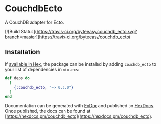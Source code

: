 # CouchdbEcto

A CouchDB adapter for Ecto.

[![Build Status](https://travis-ci.org/byteeasy/couchdb_ecto.svg?branch=master](https://travis-ci.org/byteeasy/couchdb_ecto)


## Installation

If [available in Hex](https://hex.pm/docs/publish), the package can be installed
by adding `couchdb_ecto` to your list of dependencies in `mix.exs`:

```elixir
def deps do
  [
    {:couchdb_ecto, "~> 0.1.0"}
  ]
end
```

Documentation can be generated with [ExDoc](https://github.com/elixir-lang/ex_doc)
and published on [HexDocs](https://hexdocs.pm). Once published, the docs can
be found at [https://hexdocs.pm/couchdb_ecto](https://hexdocs.pm/couchdb_ecto).

